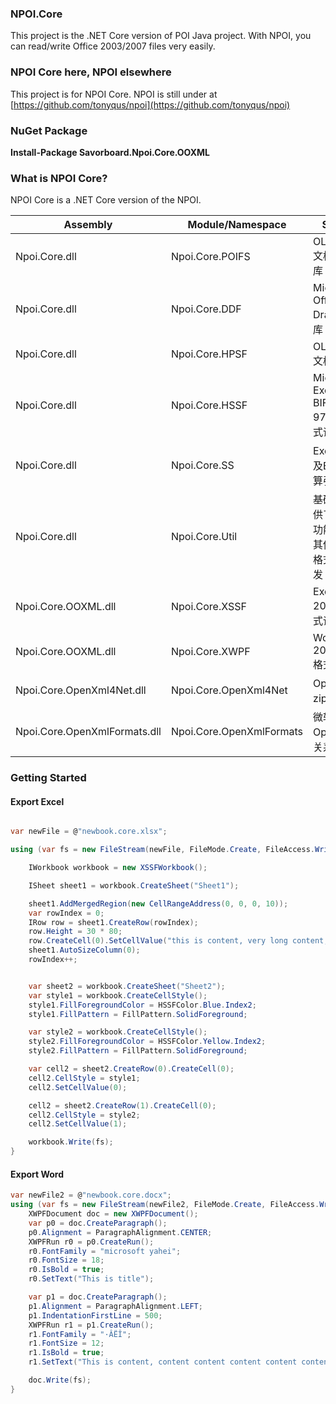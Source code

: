 ﻿###  NPOI.Core

This project is the .NET Core version of POI Java project. With NPOI, you can read/write Office 2003/2007 files very easily.

### NPOI Core here, NPOI elsewhere

This project is for NPOI Core. NPOI is still under at [https://github.com/tonyqus/npoi](https://github.com/tonyqus/npoi)

### NuGet Package 

**Install-Package Savorboard.Npoi.Core.OOXML**

### What is NPOI Core?
NPOI Core is a .NET Core version of the NPOI.

Assembly | Module/Namespace | Summary
---|---|---
Npoi.Core.dll| Npoi.Core.POIFS|OLE2/ActiveX文档属性读写库
Npoi.Core.dll|Npoi.Core.DDF| Microsoft Office Drawing读写库
Npoi.Core.dll|Npoi.Core.HPSF| OLE2/ActiveX文档读写库
Npoi.Core.dll|Npoi.Core.HSSF| Microsoft Excel BIFF(Excel 97-2003)格式读写库
Npoi.Core.dll|Npoi.Core.SS|Excel公用接口及Excel公式计算引擎
Npoi.Core.dll|Npoi.Core.Util|基础类库，提供了很多实用功能，可用于其他读写文件格式项目的开发
Npoi.Core.OOXML.dll|Npoi.Core.XSSF|Excel 2007(xlsx)格式读写库
Npoi.Core.OOXML.dll|Npoi.Core.XWPF|Word 2007(docx)格式读写库
Npoi.Core.OpenXml4Net.dll|Npoi.Core.OpenXml4Net|OpenXml底层zip包读写库
Npoi.Core.OpenXmlFormats.dll|Npoi.Core.OpenXmlFormats|微软Office OpenXml对象关系库

### Getting Started

#### Export Excel

```csharp

var newFile = @"newbook.core.xlsx";

using (var fs = new FileStream(newFile, FileMode.Create, FileAccess.Write)) {

    IWorkbook workbook = new XSSFWorkbook();

    ISheet sheet1 = workbook.CreateSheet("Sheet1");

    sheet1.AddMergedRegion(new CellRangeAddress(0, 0, 0, 10));
    var rowIndex = 0;
    IRow row = sheet1.CreateRow(rowIndex);
    row.Height = 30 * 80;
    row.CreateCell(0).SetCellValue("this is content, very long content, very long content, very long content, very long content");
    sheet1.AutoSizeColumn(0);
    rowIndex++;


    var sheet2 = workbook.CreateSheet("Sheet2");
    var style1 = workbook.CreateCellStyle();
    style1.FillForegroundColor = HSSFColor.Blue.Index2;
    style1.FillPattern = FillPattern.SolidForeground;

    var style2 = workbook.CreateCellStyle();
    style2.FillForegroundColor = HSSFColor.Yellow.Index2;
    style2.FillPattern = FillPattern.SolidForeground;

    var cell2 = sheet2.CreateRow(0).CreateCell(0);
    cell2.CellStyle = style1;
    cell2.SetCellValue(0);

    cell2 = sheet2.CreateRow(1).CreateCell(0);
    cell2.CellStyle = style2;
    cell2.SetCellValue(1);

    workbook.Write(fs);
}

```

#### Export Word

```csharp
var newFile2 = @"newbook.core.docx";
using (var fs = new FileStream(newFile2, FileMode.Create, FileAccess.Write)) {
    XWPFDocument doc = new XWPFDocument();
    var p0 = doc.CreateParagraph();
    p0.Alignment = ParagraphAlignment.CENTER;
    XWPFRun r0 = p0.CreateRun();
    r0.FontFamily = "microsoft yahei";
    r0.FontSize = 18;
    r0.IsBold = true;
    r0.SetText("This is title");

    var p1 = doc.CreateParagraph();
    p1.Alignment = ParagraphAlignment.LEFT;
    p1.IndentationFirstLine = 500;
    XWPFRun r1 = p1.CreateRun();
    r1.FontFamily = "·ÂËÎ";
    r1.FontSize = 12;
    r1.IsBold = true;
    r1.SetText("This is content, content content content content content content content content content");

    doc.Write(fs);
}

```
